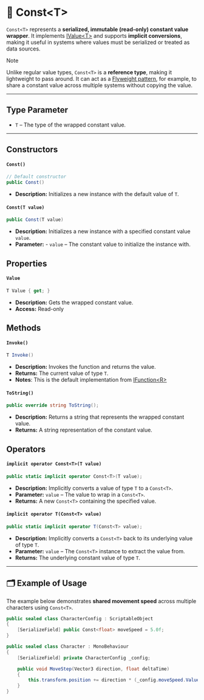 # 🧩 Const&lt;T&gt;

`Const<T>` represents a **serialized, immutable (read-only) constant value wrapper**. It implements [IValue&lt;T&gt;](IValue.md) and supports **implicit conversions**, making it useful in systems where values must be serialized or treated as data sources.

> [!NOTE]
> Unlike regular value types, `Const<T>` is a **reference type**, making it lightweight to pass around. It can act as a [Flyweight pattern](https://en.wikipedia.org/wiki/Flyweight_pattern), for example, to share a constant value across multiple systems without copying the value.

---

## Type Parameter

- `T` – The type of the wrapped constant value.

---

## Constructors

#### `Const()`
```csharp
// Default constructor
public Const()
```
- **Description:** Initializes a new instance with the default value of `T`.

#### `Const(T value)`
```csharp
public Const(T value)
```
- **Description:** Initializes a new instance with a specified constant value `value`.
- **Parameter:** - `value` – The constant value to initialize the instance with.

## Properties

#### `Value`
```csharp
T Value { get; }
```
- **Description:** Gets the wrapped constant value.
- **Access:** Read-only

## Methods
#### `Invoke()`
```csharp
T Invoke()
```
- **Description:** Invokes the function and returns the value.
- **Returns:** The current value of type `T`.
- **Notes**: This is the default implementation from [IFunction&lt;R&gt;](../Functions/IFunction.md#invoke)

#### `ToString()`
```csharp
public override string ToString();
```
- **Description:** Returns a string that represents the wrapped constant value.
- **Returns:** A string representation of the constant value.

## Operators

#### `implicit operator Const<T>(T value)`
```csharp
public static implicit operator Const<T>(T value);
```
- **Description:** Implicitly converts a value of type `T` to a `Const<T>`.
- **Parameter:** `value` – The value to wrap in a `Const<T>`.
- **Returns:** A new `Const<T>` containing the specified value.

#### `implicit operator T(Const<T> value)`
```csharp
public static implicit operator T(Const<T> value);
```
- **Description:** Implicitly converts a `Const<T>` back to its underlying value of type `T`.
- **Parameter:** `value` – The `Const<T>` instance to extract the value from.
- **Returns:** The underlying constant value of type `T`.

---

## 🗂 Example of Usage
The example below demonstrates **shared movement speed** across multiple characters using `Const<T>`.

```csharp
public sealed class CharacterConfig : ScriptableObject
{
    [SerializeField] public Const<float> moveSpeed = 5.0f;
}

public sealed class Character : MonoBehaviour
{
    [SerializeField] private CharacterConfig _config;

    public void MoveStep(Vector3 direction, float deltaTime) 
    {
        this.transform.position += direction * (_config.moveSpeed.Value * deltaTime);
    }
}
```